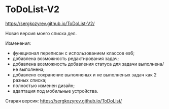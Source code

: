 # ToDoList-V2

https://sergkozyrev.github.io/ToDoList-V2/

Новая версия моего списка дел.  

Изменения:
* функционал переписан с использованием классов es6;
* добавлена возможность редактирования задач;
* добавлена возможность добавления статуса для задачи выполнена/не выполнена;
* добавлено сохранение выполненых и не выполненых задач как 2 разных списка;
* полностью изменен дизайн;
* адаптация под мобильные устройства.  

Старая версия:
https://sergkozyrev.github.io/ToDoList/
